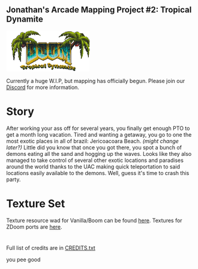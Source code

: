 ## Jonathan's Arcade Mapping Project #2: Tropical Dynamite

![M_Doom Art](/graphics/JAMP2.png)

Currently a huge W.I.P, but mapping has officially begun.
Please join our [Discord](https://discord.gg/xZd5MxK) for more information.

# Story

After working your ass off for several years, you finally get enough PTO to get a month long vacation. Tired and wanting a getaway, you go to one the most exotic places in all of brazil: Jericoacoara Beach. *(might change later?)* Little did you know that once you got there, you spot a bunch of demons eating all the sand and hogging up the waves. Looks like they also managed to take control of several other exotic locations and paradises around the world thanks to the UAC making quick teleportation to said locations easily available to the demons. Well, guess it's time to crash this party.

# Texture Set

Texture resource wad for Vanilla/Boom can be found [here](jamp2tex.wad).
Textures for ZDoom ports are [here](textures).

#

Full list of credits are in [CREDITS.txt](CREDITS.txt)

you pee good